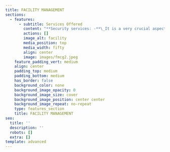 ```yaml
---
title: FACILITY MANAGEMENT
sections:
  - features:
      - subtitle: Services Offered
        content: "**Security services: -**\_It is a very crucial aspect which too is scrutinized, evaluating loop polls and ensuring all the things to adhere in the right manner. Security has a vital role; we can describe it as protection to all beloved. Our team is concerned with all of our valued associates and is happy to be a helping hand for the needy. Due to a lack of security in the respective premises, many are facing sleepless nights. It’s our pleasure to come up with a solution to make enjoyable days, peaceful sleepy nights. We commit to serve 24/7, keeping a close eye for protecting you and your loved ones with all required safety measures, equipment with deploying well-trained staff.\n\n**Housekeeping services:-**\_Cleanliness is a major factor, keeping up good hygiene practices can prevent spreading contagious diseases. where there is cleanliness there is heath. We believe all lives are precious to one another with concern to this we recruit trained, dedicated staffs who can take many initiatives on cleaning and hygiene factors and tends to keep the environment as their home. Our dwell time hygiene cleaning contributes to keeping healthy, clean, and tidy. We operate both Institutional and Domestic housekeeping services.\n\n**Payroll Management services: -**\_We assure that the requirements are met in an efficient way in order to carry out the smooth flow of business operations. Time, Expenses, Expertise faculty, Peace of mind, we have taken a step ahead with these concerns should not be affected to any organizational business operations. Time saved: - Prospecting, screening, and recruiting the right talent is time-consuming and a lengthy process.\n\n**\\*\\*Expense reduction: - \\*\\***\_With contractual staffing background, we have a ready data pool and payroll infrastructure, compliance experts which can enable us to hire within budget reduces expenses.\n\n**Expertise Faculty: -**\_With a specialized team of in-house experts who can handle operations, recruitment, payroll and compliance, employee management.\n\n**Peace of Mind: -**\_Literally free among others, paying salaries, managing compliances, remitting payroll taxes, maintaining payroll software, and generating reports for in-house by choosing third-party payroll services.\n\n**Staffing: -**\_Managing workforce efficiently with a flexible and scalable solution. One-stop for all your hiring, payrolling, compliance, and so on with simplified team management.\n"
        actions: []
        image_alt: facility
        media_position: top
        media_width: fifty
        align: center
        image: images/fmcg2.jpeg
    feature_padding_vert: medium
    align: center
    padding_top: medium
    padding_bottom: medium
    has_border: false
    background_color: none
    background_image_opacity: 0
    background_image_size: cover
    background_image_position: center center
    background_image_repeat: no-repeat
    type: features_section
    title: FACILITY MANAGEMENT
seo:
  title: ''
  description: ''
  robots: []
  extra: []
template: advanced
---
```

